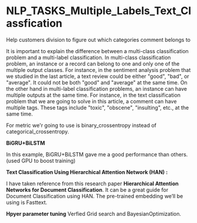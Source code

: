 # NLP_TASKS_Multiple_Labels_Text_Classfication
Help customers division to figure out which categories  comment belongs to

It is important to explain the difference between a multi-class classification problem and a multi-label classification. In multi-class classification problem, an instance or a record can belong to one and only one of the multiple output classes. For instance, in the sentiment analysis problem that we studied in the last article, a text review could be either "good", "bad", or "average". It could not be both "good" and "average" at the same time. On the other hand in multi-label classification problems, an instance can have multiple outputs at the same time. For instance, in the text classification problem that we are going to solve in this article, a comment can have multiple tags. These tags include "toxic", "obscene", "insulting", etc., at the same time.

For metric we'r going to use is binary_crossentropy instead of categorical_crossentropy.

<B>BiGRU+BiLSTM</B>

In this example, BiGRU+BiLSTM gave me a good performance than others. (used GPU to boost training)

<B>Text Classification Using Hierarchical Attention Network (HAN) :</B>

I have taken reference from this research paper <B>Hierarchical Attention Networks for Document Classification</B>. It can be a great guide for Document Classification using HAN.  The pre-trained embedding we’ll be using is Fasttext.


<B>Hpyer parameter tuning</B>
Verfied Grid search and BayesianOptimization.
